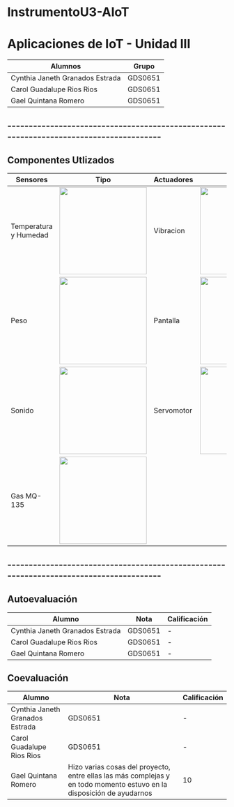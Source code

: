 # InstrumentoU3-AIoT

# Aplicaciones de IoT - Unidad III
|Alumnos|Grupo|
|--|--|
|Cynthia Janeth Granados Estrada|GDS0651|
|Carol Guadalupe Rios Rios|GDS0651|
|Gael Quintana Romero|GDS0651|
## ---------------------------------------------------------------------------------------

## Componentes Utlizados
|Sensores|Tipo|Actuadores|Tipo|
|--|--|--|--|
|Temperatura y Humedad|<img src="https://github.com/user-attachments/assets/28a681e7-d25f-49fc-9c19-deedf92ee20b" width="200"/>|Vibracion|<img src="https://github.com/user-attachments/assets/0b970ce0-171c-4f42-964b-d52f2cbf0b16" width="200"/>|
|Peso|<img src="https://github.com/user-attachments/assets/e65898a7-fb39-4647-ad6e-a2ed52048cc0" width="200"/>|Pantalla|<img src="https://github.com/user-attachments/assets/4692f975-44d5-4d53-ba9a-50ed9a9a68cf" width="200"/>|
|Sonido|<img src="https://github.com/user-attachments/assets/6ff822b6-89da-4b8b-a904-07e4bb43bc62" width="200"/>|Servomotor|<img src="https://github.com/user-attachments/assets/4daa9af2-bafe-43fc-8607-2ced8701f8a9" width="200"/>|
|Gas MQ-135|<img src="https://github.com/user-attachments/assets/04370a9a-fb44-466e-ac96-24b24aa5af9a" width="200"/>|
## ---------------------------------------------------------------------------------------

## Autoevaluación
|Alumno|Nota|Calificación|
|--|--|--|
|Cynthia Janeth Granados Estrada|GDS0651|-|
|Carol Guadalupe Rios Rios|GDS0651|-|
|Gael Quintana Romero|GDS0651|-|

## Coevaluación
|Alumno|Nota|Calificación|
|--|--|--|
|Cynthia Janeth Granados Estrada|GDS0651|-|
|Carol Guadalupe Rios Rios|GDS0651|-|
|Gael Quintana Romero|Hizo varias cosas del proyecto, entre ellas las más complejas y en todo momento estuvo en la disposición de ayudarnos|10|
